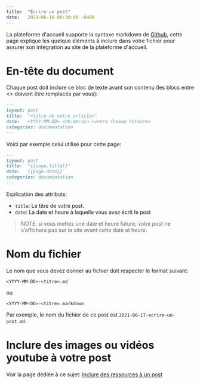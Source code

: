 ```yaml
---
title:  "Écrire un post"
date:   2021-06-18 08:30:00 -0400
---
```

La plateforme d'accueil supporte la syntaxe markdown de [Github](https://docs.github.com/en/github/writing-on-github/getting-started-with-writing-and-formatting-on-github/basic-writing-and-formatting-syntax), cette page explique les quelque éléments à inclure dans votre fichier pour assurer son intégration au site de la plateforme d'accueil.


# En-tête du document
Chaque post doit inclure ce bloc de texte avant son contenu (les blocs entre <> doivent être remplacés par vous):

```markdown
---
layout: post
title:  "<titre de votre article>"
date:   <YYYY-MM-DD> <hh:mm:ss> <votre fuseau horaire>
categories: documentation
---
```
Voici par exemple celui utilisé pour cette page:
```markdown
---
layout: post
title:  "{{page.title}}"
date:   {{page.date}}
categories: documentation
---
```
Explication des attributs:
- `title`: Le titre de votre post.
- `date`: La date et heure à laquelle vous avez écrit le post

> NOTE: si vous mettez une date et heure future, votre post ne s’affichera pas sur le site avant cette date et heure.

# Nom du fichier
Le nom que vous devez donner au fichier doit respecter le format suivant:
```
<YYYY-MM-DD>-<titre>.md
```
ou
```
<YYYY-MM-DD>-<titre>.markdown
```

Par exemple, le nom du fichier de ce post est `2021-06-17-ecrire-un-post.md`.

# Inclure des images ou vidéos youtube à votre post
Voir la page dédiée à ce sujet: [Inclure des ressources à un post]({{site.baseurl}}/plateforme-accueil-contenu/documentation/2021/06/08/inclure-des-ressources-a-un-post.html)

